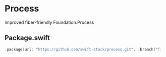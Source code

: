 # Process

Improved fiber-friendly Foundation.Process

## Package.swift

```swift
.package(url: "https://github.com/swift-stack/process.git", .branch("fiber"))
```
